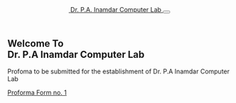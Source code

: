 <!-- <center>
<h1>   Proforma to be submitted for to establish </h1>
<h2>   P.A Inamdar Computer  </h2>
<h3>  Proforma No.1. </h3>
</center>
<a href="https://saikishor164.github.io/ProFormaForm/form1.html" target=_blank > Form 1 </a> <br>
<a href="https://saikishor164.github.io/ProFormaForm/form2.html" target=_blank > Form 2 </a><br>
<a href="https://saikishor164.github.io/ProFormaForm/form3.html" target=_blank > Form 3 </a>
 -->
 
<!DOCTYPE html>
<html>

<head>
  <!-- Basic -->
  <meta charset="utf-8" />
  <meta http-equiv="X-UA-Compatible" content="IE=edge" />
  <!-- Mobile Metas -->
  <meta name="viewport" content="width=device-width, initial-scale=1, shrink-to-fit=no" />
  <!-- Site Metas -->
  <meta name="keywords" content="" />
  <meta name="description" content="" />
  <meta name="author" content="" />

  <title>Computer Lab</title>

  <!-- slider stylesheet -->
  <link rel="stylesheet" type="text/css"
    href="https://cdnjs.cloudflare.com/ajax/libs/OwlCarousel2/2.1.3/assets/owl.carousel.min.css" />


  <!-- font wesome stylesheet -->
  <link rel="stylesheet" href="https://maxcdn.bootstrapcdn.com/font-awesome/4.3.0/css/font-awesome.min.css">

  <!-- bootstrap core css -->
  <link rel="stylesheet" type="text/css" href="css/bootstrap.css" />

  <!-- fonts style -->
  <link href="https://fonts.googleapis.com/css?family=Poppins:400,600,700&display=swap" rel="stylesheet">
  <!-- Custom styles for this template -->
  <link href="css/style.css" rel="stylesheet" />
  <!-- responsive style -->
  <link href="css/responsive.css" rel="stylesheet" />
</head>

<body>
  <div class="hero_area">
    <!-- header section strats -->
    <header class="header_section">
      <div class="container">
        <nav class="navbar navbar-expand-lg custom_nav-container pt-3">
          <a class="navbar-brand mr-5" href="index.html">
            <img src="images/logo.png" alt="">
            <span>
              Dr. P.A. Inamdar Computer Lab
            </span>
          </a>
          <button class="navbar-toggler" type="button" data-toggle="collapse" data-target="#navbarSupportedContent"
            aria-controls="navbarSupportedContent" aria-expanded="false" aria-label="Toggle navigation">
            <span class="navbar-toggler-icon"></span>
          </button>
        </nav>
      </div>
    </header>
    <!-- end header section -->
    <!-- slider section -->
    <section class=" slider_section position-relative">
      <div id="carouselExampleIndicators" class="carousel slide" data-ride="carousel">
        <div class="carousel-inner">
          <div class="carousel-item active">
            <div class="container">
              <div class="row">
                <div class="col-md-7">
                  <div class="detail-box">
                    <div>
                      <h1>
                        Welcome To <br>
                        <span>
                        Dr. P.A Inamdar Computer Lab
                        </span>
                      </h1>
                      <p>
                      Profoma to be submitted for the establishment of
Dr. P.A Inamdar Computer Lab
                      </p>
                      <div class="btn-box">
                        <a href="form1.html" class="btn-1">
                           Proforma Form no. 1
                        </a>
                      </div>
                    </div>
                  </div>
                </div>
              </div>
            </div>
          </div>
        </div>
      </div>
    </section>
    <!-- end slider section -->
  </div>
  </section>
  <script type="text/javascript" src="js/jquery-3.4.1.min.js"></script>
  <script type="text/javascript" src="js/bootstrap.js"></script>

</body>

</html>
